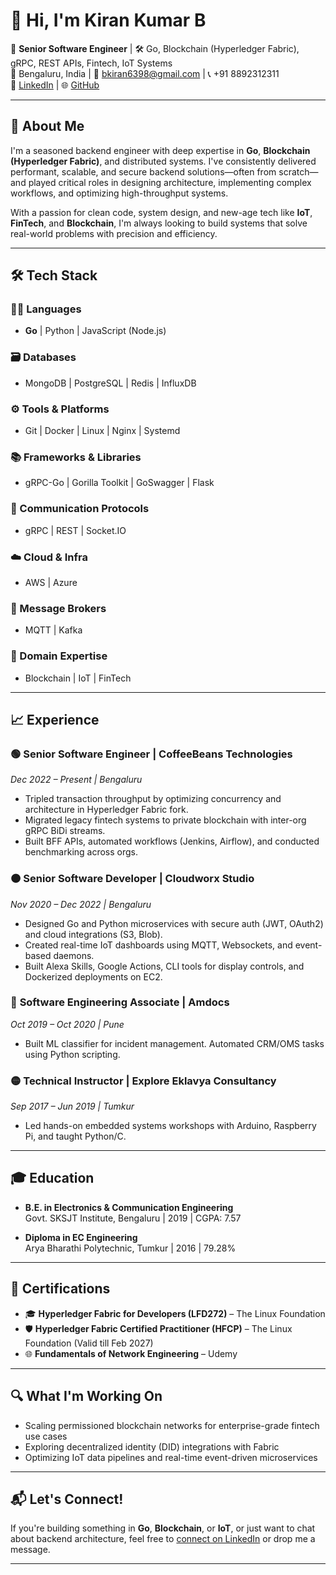 # 👋 Hi, I'm Kiran Kumar B

🎯 **Senior Software Engineer** | 🛠️ Go, Blockchain (Hyperledger Fabric), gRPC, REST APIs, Fintech, IoT Systems  
📍 Bengaluru, India | 📧 bkiran6398@gmail.com | 📞 +91 8892312311  
🔗 [LinkedIn](https://www.linkedin.com/in/bkiran6398) | 🌐 [GitHub](https://github.com/bkiran6398)

---

## 🧠 About Me

I'm a seasoned backend engineer with deep expertise in **Go**, **Blockchain (Hyperledger Fabric)**, and distributed systems. I've consistently delivered performant, scalable, and secure backend solutions—often from scratch—and played critical roles in designing architecture, implementing complex workflows, and optimizing high-throughput systems.

With a passion for clean code, system design, and new-age tech like **IoT**, **FinTech**, and **Blockchain**, I'm always looking to build systems that solve real-world problems with precision and efficiency.

---

## 🛠️ Tech Stack

### 👨‍💻 Languages  
- **Go** | Python | JavaScript (Node.js)

### 🗃️ Databases  
- MongoDB | PostgreSQL | Redis | InfluxDB

### ⚙️ Tools & Platforms  
- Git | Docker | Linux | Nginx | Systemd

### 📚 Frameworks & Libraries  
- gRPC-Go | Gorilla Toolkit | GoSwagger | Flask

### 📡 Communication Protocols  
- gRPC | REST | Socket.IO

### ☁️ Cloud & Infra  
- AWS | Azure

### 🔄 Message Brokers  
- MQTT | Kafka

### 🧭 Domain Expertise  
- Blockchain | IoT | FinTech

---

## 📈 Experience

### 🟢 **Senior Software Engineer** | CoffeeBeans Technologies  
*Dec 2022 – Present | Bengaluru*  
- Tripled transaction throughput by optimizing concurrency and architecture in Hyperledger Fabric fork.  
- Migrated legacy fintech systems to private blockchain with inter-org gRPC BiDi streams.  
- Built BFF APIs, automated workflows (Jenkins, Airflow), and conducted benchmarking across orgs.

### 🟠 **Senior Software Developer** | Cloudworx Studio  
*Nov 2020 – Dec 2022 | Bengaluru*  
- Designed Go and Python microservices with secure auth (JWT, OAuth2) and cloud integrations (S3, Blob).  
- Created real-time IoT dashboards using MQTT, Websockets, and event-based daemons.  
- Built Alexa Skills, Google Actions, CLI tools for display controls, and Dockerized deployments on EC2.

### 🔵 **Software Engineering Associate** | Amdocs  
*Oct 2019 – Oct 2020 | Pune*  
- Built ML classifier for incident management. Automated CRM/OMS tasks using Python scripting.

### 🟡 **Technical Instructor** | Explore Eklavya Consultancy  
*Sep 2017 – Jun 2019 | Tumkur*  
- Led hands-on embedded systems workshops with Arduino, Raspberry Pi, and taught Python/C.

---

## 🎓 Education

- **B.E. in Electronics & Communication Engineering**  
  Govt. SKSJT Institute, Bengaluru | 2019 | CGPA: 7.57

- **Diploma in EC Engineering**  
  Arya Bharathi Polytechnic, Tumkur | 2016 | 79.28%

---

## 📜 Certifications

- 🎓 **Hyperledger Fabric for Developers (LFD272)** – The Linux Foundation  
- 🛡️ **Hyperledger Fabric Certified Practitioner (HFCP)** – The Linux Foundation (Valid till Feb 2027)  
- 🌐 **Fundamentals of Network Engineering** – Udemy  

---

## 🔍 What I'm Working On

- Scaling permissioned blockchain networks for enterprise-grade fintech use cases  
- Exploring decentralized identity (DID) integrations with Fabric  
- Optimizing IoT data pipelines and real-time event-driven microservices  

---

## 📬 Let's Connect!

If you're building something in **Go**, **Blockchain**, or **IoT**, or just want to chat about backend architecture, feel free to [connect on LinkedIn](https://www.linkedin.com/in/bkiran6398) or drop me a message.

---
